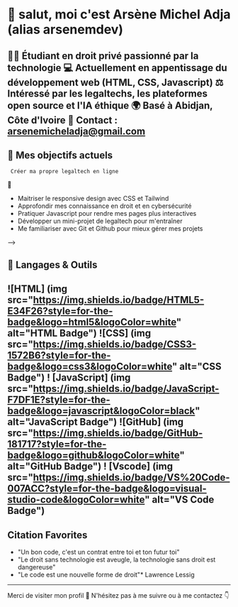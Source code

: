 # 👋 salut, moi c'est Arsène Michel Adja (alias arsenemdev)

👨‍🎓 Étudiant en droit privé passionné par la technologie
💻 Actuellement en appentissage du développement web (HTML, CSS, Javascript)
⚖ Intéressé par les legaltechs, les plateformes open source et l'IA éthique
🌍 Basé à Abidjan, Côte d'Ivoire
📩 Contact : arsenemicheladja@gmail.com
---

## 🚀 Mes objectifs actuels
     Créer ma propre legaltech en ligne
🧠

- Maitriser le responsive design avec CSS et Tailwind 
- Approfondir mes connaissance en droit et en cybersécurité
- Pratiquer Javascript pour rendre mes pages plus interactives
- Développer un mini-projet de legaltech pour m'entraîner
- Me familiariser avec Git et Github pour mieux gérer mes projets 

-->
## 🧰 Langages & Outils
 ![HTML] (img src="https://img.shields.io/badge/HTML5-E34F26?style=for-the-badge&logo=html5&logoColor=white" alt="HTML Badge")
 ![CSS] (img src="https://img.shields.io/badge/CSS3-1572B6?style=for-the-badge&logo=css3&logoColor=white" alt="CSS Badge")
 ! [JavaScript] (img src="https://img.shields.io/badge/JavaScript-F7DF1E?style=for-the-badge&logo=javascript&logoColor=black" alt="JavaScript Badge")
 ![GitHub] (img src="https://img.shields.io/badge/GitHub-181717?style=for-the-badge&logo=github&logoColor=white" alt="GitHub Badge")
 ! [Vscode] (img src="https://img.shields.io/badge/VS%20Code-007ACC?style=for-the-badge&logo=visual-studio-code&logoColor=white" alt="VS Code Badge")
 ---
 ## Citation Favorites
 - "Un bon code, c'est un contrat entre toi et ton futur toi"
 - "Le droit sans technologie est aveugle, la technologie sans droit est dangereuse"
 - "Le code est une nouvelle forme de droit"* Lawrence Lessig
 - --
 Merci de visiter mon profil 🙏 N'hésitez pas à me suivre ou à me contactez 👇



